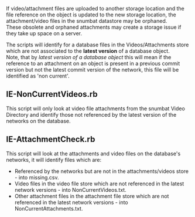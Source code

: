 If video/attachment files are uploaded to another storage location and the file reference on the object is updated to the new storage location, the attachment/video files in the snumbat datastore may be orphaned.  
These obsolete and orphaned attachments may create a storage issue if they take up space on a server.  


The scripts will identify for a database files in the Videos/Attachments store which are not associated to the **latest version** of a database object.  
	Note, that by *latest version of a database object* this will mean if the reference to an attachment on an object is present in a previous commit version but not the latest commit version of the network, this file will be identified as 'non current'.  


## IE-NonCurrentVideos.rb
This script will only look at video file attachments from the snumbat Video Directory and identify those not referenced by the latest version of the networks on the database.  


## IE-AttachmentCheck.rb
This script will look at the attachments and video files on the database's networks, it will identify files which are:   
* Referenced by the networks but are not in the attachments/videos store - into missing.csv.   
* Video files in the video file store which are not referenced in the latest network versions - into NonCurrentVideos.txt.   
* Other attachment files in the attachment file store which are not referenced in the latest network versions - into NonCurrentAttachments.txt.   
